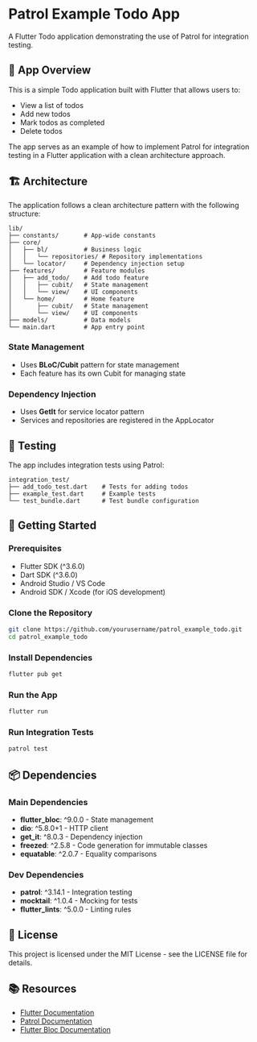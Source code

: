 # Patrol Example Todo App

A Flutter Todo application demonstrating the use of Patrol for integration testing.

## 📱 App Overview

This is a simple Todo application built with Flutter that allows users to:
- View a list of todos
- Add new todos
- Mark todos as completed
- Delete todos

The app serves as an example of how to implement Patrol for integration testing in a Flutter application with a clean architecture approach.

## 🏗️ Architecture

The application follows a clean architecture pattern with the following structure:

```
lib/
├── constants/       # App-wide constants
├── core/
│   ├── bl/          # Business logic
│   │   └── repositories/ # Repository implementations
│   └── locator/     # Dependency injection setup
├── features/        # Feature modules
│   ├── add_todo/    # Add todo feature
│   │   ├── cubit/   # State management
│   │   └── view/    # UI components
│   └── home/        # Home feature
│       ├── cubit/   # State management
│       └── view/    # UI components
├── models/          # Data models
└── main.dart        # App entry point
```

### State Management
- Uses **BLoC/Cubit** pattern for state management
- Each feature has its own Cubit for managing state

### Dependency Injection
- Uses **GetIt** for service locator pattern
- Services and repositories are registered in the AppLocator

## 🧪 Testing

The app includes integration tests using Patrol:

```
integration_test/
├── add_todo_test.dart    # Tests for adding todos
├── example_test.dart     # Example tests
└── test_bundle.dart      # Test bundle configuration
```

## 🚀 Getting Started

### Prerequisites
- Flutter SDK (^3.6.0)
- Dart SDK (^3.6.0)
- Android Studio / VS Code
- Android SDK / Xcode (for iOS development)

### Clone the Repository

```bash
git clone https://github.com/yourusername/patrol_example_todo.git
cd patrol_example_todo
```

### Install Dependencies

```bash
flutter pub get
```

### Run the App

```bash
flutter run
```

### Run Integration Tests

```bash
patrol test
```

## 📦 Dependencies

### Main Dependencies
- **flutter_bloc**: ^9.0.0 - State management
- **dio**: ^5.8.0+1 - HTTP client
- **get_it**: ^8.0.3 - Dependency injection
- **freezed**: ^2.5.8 - Code generation for immutable classes
- **equatable**: ^2.0.7 - Equality comparisons

### Dev Dependencies
- **patrol**: ^3.14.1 - Integration testing
- **mocktail**: ^1.0.4 - Mocking for tests
- **flutter_lints**: ^5.0.0 - Linting rules

## 📝 License

This project is licensed under the MIT License - see the LICENSE file for details.

## 📚 Resources

- [Flutter Documentation](https://docs.flutter.dev/)
- [Patrol Documentation](https://patrol.leancode.co/)
- [Flutter Bloc Documentation](https://bloclibrary.dev/)
